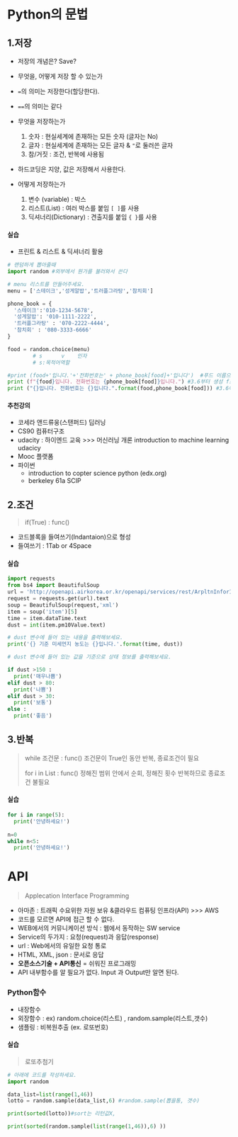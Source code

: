 # Python의 문법

## 1.저장

- 저장의 개념은? Save?
- 무엇을, 어떻게 저장 할 수 있는가
- `=`의 의미는 저장한다(할당한다).
- `==`의 의미는 같다
- 무엇을 저장하는가
  1. 숫자 : 현실세계에 존재하는 모든 숫자 (글자는 No)
  2. 글자 : 현실세계에 존재하는 모든 글자 & `"`로 둘러쓴 글자
  3. 참/거짓 : 조건, 반복에 사용됨

- 하드코딩은 지양, 값은 저장해서 사용한다.
- 어떻게 저장하는가
  1. 변수 (variable) : 박스
  2. 리스트(List) : 여러 박스를 붙임 `[ ]`를 사용
  3.  딕셔너리(Dictionary) : 견출지를 붙임 `{ }`를 사용

#### 실습

- 프린트 & 리스트 & 딕셔너리 활용

```python
# 랜덤하게 뽑아줄때
import random #외부에서 뭔가를 불러와서 쓴다

# menu 리스트를 만들어주세요.
menu = ['스테이크','성게알밥','트러플그라탕','참치회']

phone_book = {
  '스테이크':'010-1234-5678',
  '성게알밥': '010-1111-2222',
  '트러플그라탕' : '070-2222-4444',
  '참치회' : '080-3333-6666'
}

food = random.choice(menu)
        # s      v    인자
        # s:목적어역할

#print (food+'입니다.'+'전화번호는' + phone_book[food]+'입니다')  #푸드 이름으로 전화번호 찾기
print (f"{food}입니다. 전화번호는 {phone_book[food]}입니다.") #3.6부터 생성 f스트링
print ("{}입니다. 전화번호는 {}입니다.".format(food,phone_book[food])) #3.6이전 f스트링
```

#### 추천강의

- 코세라 앤드류웅(스탠퍼드) 딥러닝
- CS90 컴퓨터구조
- udacity : 하이엔드 교육 >>> 머신러닝 개론 introduction to machine learning udacicy
- Mooc 플랫폼
- 파이썬
  - introduction to copter science python (edx.org)
  - berkeley 61a SCIP

## 2.조건

> if(True) : func()

- 코드블록을 들여쓰기(Indantaion)으로 형성
- 들여쓰기 : 1Tab or 4Space

#### 실습

```python
import requests
from bs4 import BeautifulSoup
url = 'http://openapi.airkorea.or.kr/openapi/services/rest/ArpltnInforInqireSvc/getCtprvnRltmMesureDnsty?serviceKey={}&numOfRows=10&pageNo=3&sidoName=서울&ver=1.6'.format(key)
request = requests.get(url).text
soup = BeautifulSoup(request,'xml')
item = soup('item')[5]
time = item.dataTime.text
dust = int(item.pm10Value.text)

# dust 변수에 들어 있는 내용을 출력해보세요.
print('{} 기준 미세먼지 농도는 {}입니다.'.format(time, dust))

# dust 변수에 들어 있는 값을 기준으로 상태 정보를 출력해보세요.

if dust >150 :
  print('매우나쁨')
elif dust > 80:
  print('나쁨')
elif dust > 30:
  print('보통')
else :
  print('좋음')
```



## 3.반복

> while 조건문 : func()	조건문이 True인 동안 반복, 종료조건이 필요
>
> for i in List : func()	정해진 범위 안에서 순회, 정해진 횟수 반복하므로 종료조건 불필요

#### 실습

```python
for i in range(5):
  print('안녕하세요!')
  
n=0
while n<5:
  print('안녕하세요!')
```



# API

> Applecation Interface Programming

- 아마존 : 트래픽 수요위한 자원 보유 &클라우드 컴퓨팅 인프라(API) >>> AWS
- 코드를 모르면 API에 접근 할 수 없다.
- WEB에서의 커뮤니케이션 방식 : 웹에서 동작하는 SW service
- Service의 두가지 : 요청(request)과 응답(response)
- url : Web에서의 유일한 요청 통로
- HTML, XML, json : 문서로 응답
- **오픈소스기술 + API통신** = 쉬워진 프로그래밍
- API 내부함수를 알 필요가 없다. Input 과 Output만 알면 된다.



### Python함수

- 내장함수
- 외장함수 : ex) random.choice(리스트) , random.sample(리스트,갯수)
- 샘플링 : 비복원추출 (ex. 로또번호)

#### 실습

> 로또추첨기

```python
# 아래에 코드를 작성하세요.
import random

data_list=list(range(1,46))
lotto = random.sample(data_list,6) #random.sample(뽑을통, 갯수)

print(sorted(lotto))#sort는 리턴값X,

print(sorted(random.sample(list(range(1,46)),6) ))
```








